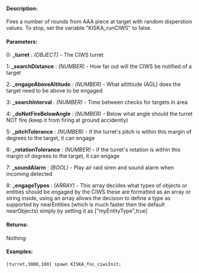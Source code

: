#### Description:
Fires a number of rounds from AAA piece at target with random disperstion values. To stop, set the variable "KISKA_runCIWS" to false.

#### Parameters:
0: **_turret** : *(OBJECT)* - The CIWS turret

1: **_searchDistance** : *(NUMBER)* - How far out will the CIWS be notified of a target

2: **_engageAboveAltitude** : *(NUMBER)* - What altittiude (AGL) does the target need to be above to be engaged

3: **_searchInterval** : *(NUMBER)* - Time between checks for targets in area

4: **_doNotFireBelowAngle** : *(NUMBER)* - Below what angle should the turret NOT fire (keep it from firing at ground accidently)

5: **_pitchTolerance** : *(NUMBER)* - if the turret's pitch is within this margin of degrees to the target, it can engage

6: **_rotationTolerance** : *(NUMBER)* - if the turret's rotation is within this margin of degrees to the target, it can engage

7: **_soundAlarm** : *(BOOL)* - Play air raid siren and sound alarm when incoming detected

8: **_engageTypes** : *(ARRAY)* - This array decides what types of objects or entities should be engaged by the CIWS these are formatted as an array or string inside, using an array allows the decision to define a type as supported by nearEntities (which is much faster then the default nearObjects) simply by setting it as ["myEntityType",true]

#### Returns:
Nothing

#### Examples:
```sqf
[turret,3000,100] spawn KISKA_fnc_ciwsInit;
```

